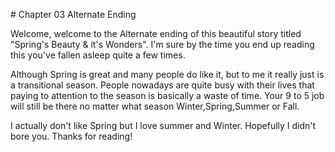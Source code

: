 # Chapter 03 Alternate Ending


Welcome, welcome to the Alternate ending of this beautiful story titled "Spring's Beauty &amp; it's Wonders".
I'm sure by the time you end up reading this you've fallen asleep quite a few times.

Although Spring is great and many people do like it, but to me it really just is a transitional season. People nowadays are quite busy with their lives that paying to attention to the season is basically a waste of time. 
Your 9 to 5 job will still be there no matter what season Winter,Spring,Summer or Fall. 

I actually don't like Spring but I love summer and Winter. Hopefully I didn't bore you. Thanks for reading!

